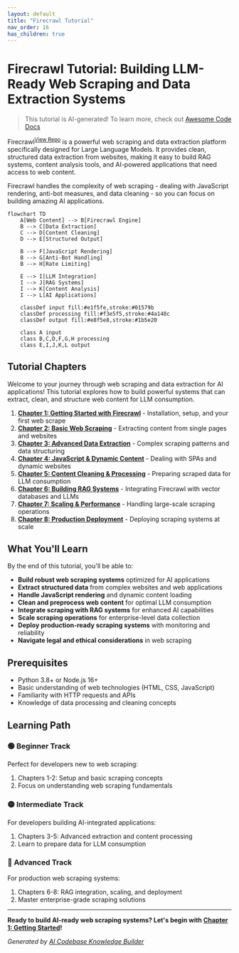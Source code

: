 ```yaml
---
layout: default
title: "Firecrawl Tutorial"
nav_order: 16
has_children: true
---
```


# Firecrawl Tutorial: Building LLM-Ready Web Scraping and Data Extraction Systems

> This tutorial is AI-generated! To learn more, check out [Awesome Code Docs](https://github.com/johnxie/awesome-code-docs)

Firecrawl<sup>[View Repo](https://github.com/firecrawl/firecrawl)</sup> is a powerful web scraping and data extraction platform specifically designed for Large Language Models. It provides clean, structured data extraction from websites, making it easy to build RAG systems, content analysis tools, and AI-powered applications that need access to web content.

Firecrawl handles the complexity of web scraping - dealing with JavaScript rendering, anti-bot measures, and data cleaning - so you can focus on building amazing AI applications.

```mermaid
flowchart TD
    A[Web Content] --> B[Firecrawl Engine]
    B --> C[Data Extraction]
    C --> D[Content Cleaning]
    D --> E[Structured Output]

    B --> F[JavaScript Rendering]
    B --> G[Anti-Bot Handling]
    B --> H[Rate Limiting]

    E --> I[LLM Integration]
    I --> J[RAG Systems]
    I --> K[Content Analysis]
    I --> L[AI Applications]

    classDef input fill:#e1f5fe,stroke:#01579b
    classDef processing fill:#f3e5f5,stroke:#4a148c
    classDef output fill:#e8f5e8,stroke:#1b5e20

    class A input
    class B,C,D,F,G,H processing
    class E,I,J,K,L output
```

## Tutorial Chapters

Welcome to your journey through web scraping and data extraction for AI applications! This tutorial explores how to build powerful systems that can extract, clean, and structure web content for LLM consumption.

1. **[Chapter 1: Getting Started with Firecrawl](01-getting-started.md)** - Installation, setup, and your first web scrape
2. **[Chapter 2: Basic Web Scraping](02-basic-scraping.md)** - Extracting content from single pages and websites
3. **[Chapter 3: Advanced Data Extraction](03-advanced-extraction.md)** - Complex scraping patterns and data structuring
4. **[Chapter 4: JavaScript & Dynamic Content](04-javascript-handling.md)** - Dealing with SPAs and dynamic websites
5. **[Chapter 5: Content Cleaning & Processing](05-content-cleaning.md)** - Preparing scraped data for LLM consumption
6. **[Chapter 6: Building RAG Systems](06-rag-integration.md)** - Integrating Firecrawl with vector databases and LLMs
7. **[Chapter 7: Scaling & Performance](07-scaling-performance.md)** - Handling large-scale scraping operations
8. **[Chapter 8: Production Deployment](08-production-deployment.md)** - Deploying scraping systems at scale

## What You'll Learn

By the end of this tutorial, you'll be able to:

- **Build robust web scraping systems** optimized for AI applications
- **Extract structured data** from complex websites and web applications
- **Handle JavaScript rendering** and dynamic content loading
- **Clean and preprocess web content** for optimal LLM consumption
- **Integrate scraping with RAG systems** for enhanced AI capabilities
- **Scale scraping operations** for enterprise-level data collection
- **Deploy production-ready scraping systems** with monitoring and reliability
- **Navigate legal and ethical considerations** in web scraping

## Prerequisites

- Python 3.8+ or Node.js 16+
- Basic understanding of web technologies (HTML, CSS, JavaScript)
- Familiarity with HTTP requests and APIs
- Knowledge of data processing and cleaning concepts

## Learning Path

### 🟢 Beginner Track
Perfect for developers new to web scraping:
1. Chapters 1-2: Setup and basic scraping concepts
2. Focus on understanding web scraping fundamentals

### 🟡 Intermediate Track
For developers building AI-integrated applications:
1. Chapters 3-5: Advanced extraction and content processing
2. Learn to prepare data for LLM consumption

### 🔴 Advanced Track
For production web scraping systems:
1. Chapters 6-8: RAG integration, scaling, and deployment
2. Master enterprise-grade scraping solutions

---

**Ready to build AI-ready web scraping systems? Let's begin with [Chapter 1: Getting Started](01-getting-started.md)!**

*Generated by [AI Codebase Knowledge Builder](https://github.com/The-Pocket/Tutorial-Codebase-Knowledge)*
